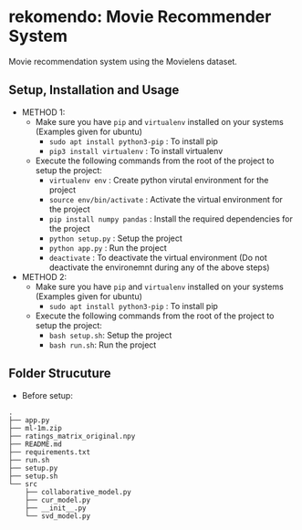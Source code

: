 # rekomendo: Movie Recommender System
Movie recommendation system using the Movielens dataset.

## Setup, Installation and Usage
- METHOD 1:
	- Make sure you have `pip` and `virtualenv` installed on your systems (Examples given for ubuntu)
		- `sudo apt install python3-pip` : To install pip
		- `pip3 install virtualenv` : To install virtualenv
	- Execute the following commands from the root of the project to setup the project:
		- `virtualenv env` : Create python virutal environment for the project
		- `source env/bin/activate` : Activate the virtual environment for the project
		- `pip install numpy pandas` : Install the required dependencies for the project
		- `python setup.py` : Setup the project
		- `python app.py` : Run the project
		- `deactivate` : To deactivate the virtual environment (Do not deactivate the environemnt during any of the above steps)
- METHOD 2:
	- Make sure you have `pip` and `virtualenv` installed on your systems (Examples given for ubuntu)
		- `sudo apt install python3-pip` : To install pip
	- Execute the following commands from the root of the project to setup the project:
		- `bash setup.sh`: Setup the project
		- `bash run.sh`: Run the project

## Folder Strucuture
- Before setup:
```
.
├── app.py
├── ml-1m.zip
├── ratings_matrix_original.npy
├── README.md
├── requirements.txt
├── run.sh
├── setup.py
├── setup.sh
└── src
    ├── collaborative_model.py
    ├── cur_model.py
    ├── __init__.py
    └── svd_model.py
```